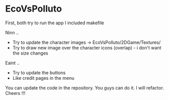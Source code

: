 # EcoVsPolluto

First, both try to run the app
I included makefile

Ninn ..
- Try to update the character images -> EcoVsPolluto/2DGame/Textures/
- Try to draw new image over the character icons (overlap) - i don't want the size changes

Eaint ..
- Try to update the buttons
- Like credit pages in the menu

You can update the code in the repository. You guys can do it. 
I will refactor. Cheers !!!
